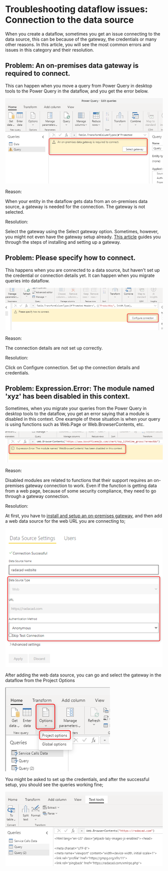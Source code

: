 # Troubleshooting dataflow issues: Connection to the data source

When you create a dataflow, sometimes you get an issue connecting to the data source, this can be because of the gateway, the credentials or many other reasons. In this article, you will see the most common errors and issues in this category and their resolution.

## Problem: An on-premises data gateway is required to connect.

This can happen when you move a query from Power Query in desktop tools to the Power Query in the dataflow, and you get the error below.

![Gateway selection error](media/GatewaySelectError.png)

Reason:

When your entity in the dataflow gets data from an on-premises data source, a gateway is needed for the connection. The gateway is not selected.

Resolution:

Select the gateway using the Select gateway option. Sometimes, however, you might not even have the gateway setup already. [This article](https://docs.microsoft.com/data-integration/gateway/service-gateway-install) guides you through the steps of installing and setting up a gateway.

## Problem: Please specify how to connect.

This happens when you are connected to a data source, but haven't set up the credential or connection details yet. It can happen when you migrate queries into dataflow.

![Configure Connection](media/ConfigureConnection.png)

Reason:

The connection details are not set up correctly.

Resolution:

Click on Configure connection. Set up the connection details and credentials.

## Problem: Expression.Error: The module named 'xyz' has been disabled in this context.

Sometimes, when you migrate your queries from the Power Query in desktop tools to the dataflow, you get an error saying that a module is disabled in this context. One example of these situation is when your query is using functions such as Web.Page or Web.BrowserContents, etc.

![Disabled Module](media/DisabledModule.png)

Reason:

Disabled modules are related to functions that their support requires an on-premises gateway connection to work. Even if the function is getting data from a web page, because of some security compliance, they need to go through a gateway connection.

Resolution:

At first, you have to [install and setup an on-premises gateway](https://docs.microsoft.com/data-integration/gateway/service-gateway-install), and then add a web data source for the web URL you are connecting to;

![Add a web data source](media/WebDataSourceInGateway.png)

After adding the web data source, you can go and select the gateway in the dataflow from the Project Options

![Project Options in the dataflow](media/ProjectOptions.png)

You might be asked to set up the credentials, and after the successful setup, you should see the queries working fine;

![Disabled functions working fine](media/DisabledFunctionWorkingFine.png)
